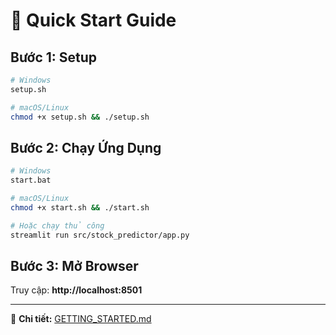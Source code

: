 # 🚀 Quick Start Guide

## Bước 1: Setup
```bash
# Windows
setup.sh

# macOS/Linux  
chmod +x setup.sh && ./setup.sh
```

## Bước 2: Chạy Ứng Dụng
```bash
# Windows
start.bat

# macOS/Linux
chmod +x start.sh && ./start.sh

# Hoặc chạy thủ công
streamlit run src/stock_predictor/app.py
```

## Bước 3: Mở Browser
Truy cập: **http://localhost:8501**

---

📖 **Chi tiết:** [GETTING_STARTED.md](GETTING_STARTED.md)
